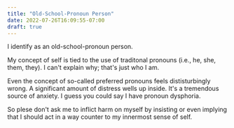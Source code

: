 ```yaml
---
title: "Old-School-Pronoun Person"
date: 2022-07-26T16:09:55-07:00
draft: true
---
```


I identify as an old-school-pronoun person.

My concept of self is tied to the use of traditonal pronouns (i.e.,
he, she, them, they). I can't explain why; that's just who I am.

Even the concept of so-called preferred pronouns feels
dististurbingly wrong. A significant amount of distress wells up
inside. It's a tremendous source of anxiety. I guess you could say I
have pronoun dysphoria.

So plese don't ask me to inflict harm on myself by insisting or even
implying that I should act in a way counter to my innermost sense of
self.
